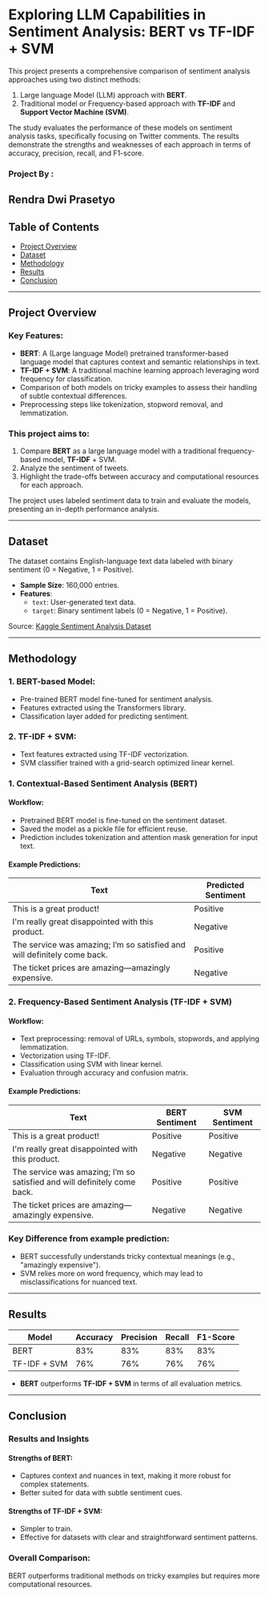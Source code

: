 # Exploring LLM Capabilities in Sentiment Analysis: BERT vs TF-IDF + SVM

This project presents a comprehensive comparison of sentiment analysis approaches using two distinct methods:
1. Large language Model (LLM) approach with **BERT**.
2. Traditional model or Frequency-based approach with **TF-IDF** and **Support Vector Machine (SVM)**.

The study evaluates the performance of these models on sentiment analysis tasks, specifically focusing on Twitter comments. The results demonstrate the strengths and weaknesses of each approach in terms of accuracy, precision, recall, and F1-score.

### Project By :
Rendra Dwi Prasetyo
---

## Table of Contents
- [Project Overview](#project-overview)
- [Dataset](#dataset)
- [Methodology](#methodology)
- [Results](#results)
- [Conclusion](#conclusion)

---

## Project Overview
### Key Features:
- **BERT**: A (Large language Model) pretrained transformer-based language model that captures context and semantic relationships in text.
- **TF-IDF + SVM**: A traditional machine learning approach leveraging word frequency for classification.
- Comparison of both models on tricky examples to assess their handling of subtle contextual differences.
- Preprocessing steps like tokenization, stopword removal, and lemmatization.
  
### This project aims to:
1. Compare **BERT** as a large language model with a traditional frequency-based model, **TF-IDF** + SVM.
2. Analyze the sentiment of tweets.
3. Highlight the trade-offs between accuracy and computational resources for each approach.

The project uses labeled sentiment data to train and evaluate the models, presenting an in-depth performance analysis.

---

## Dataset
The dataset contains English-language text data labeled with binary sentiment (0 = Negative, 1 = Positive).

- **Sample Size**: 160,000 entries.
- **Features**:
  - `text`: User-generated text data.
  - `target`: Binary sentiment labels (0 = Negative, 1 = Positive).

Source: [Kaggle Sentiment Analysis Dataset](https://www.kaggle.com/datasets/kazanova/sentiment140)

---

## Methodology
### 1. **BERT-based Model**:
   - Pre-trained BERT model fine-tuned for sentiment analysis.
   - Features extracted using the Transformers library.
   - Classification layer added for predicting sentiment.

### 2. **TF-IDF + SVM**:
   - Text features extracted using TF-IDF vectorization.
   - SVM classifier trained with a grid-search optimized linear kernel.


### 1. Contextual-Based Sentiment Analysis (BERT)

#### Workflow:
- Pretrained BERT model is fine-tuned on the sentiment dataset.
- Saved the model as a pickle file for efficient reuse.
- Prediction includes tokenization and attention mask generation for input text.

#### Example Predictions:
| Text | Predicted Sentiment |
|------|---------------------|
| This is a great product! | Positive |
| I'm really great disappointed with this product. | Negative |
| The service was amazing; I’m so satisfied and will definitely come back. | Positive |
| The ticket prices are amazing—amazingly expensive. | Negative |

### 2. Frequency-Based Sentiment Analysis (TF-IDF + SVM)

#### Workflow:
- Text preprocessing: removal of URLs, symbols, stopwords, and applying lemmatization.
- Vectorization using TF-IDF.
- Classification using SVM with linear kernel.
- Evaluation through accuracy and confusion matrix.


#### Example Predictions:
| Text | BERT Sentiment | SVM Sentiment |
|------|----------------|---------------|
| This is a great product! | Positive | Positive |
| I'm really great disappointed with this product. | Negative | Negative |
| The service was amazing; I’m so satisfied and will definitely come back. | Positive | Positive |
| The ticket prices are amazing—amazingly expensive. | Negative | Negative |

### Key Difference from example prediction:
- BERT successfully understands tricky contextual meanings (e.g., "amazingly expensive").
- SVM relies more on word frequency, which may lead to misclassifications for nuanced text.
---

## Results
| Model          | Accuracy | Precision | Recall | F1-Score |
|----------------|----------|-----------|--------|----------|
| BERT           | 83%      | 83%       | 83%    | 83%      |
| TF-IDF + SVM   | 76%      | 76%       | 76%    | 76%      |

- **BERT** outperforms **TF-IDF + SVM** in terms of all evaluation metrics.

---

## Conclusion 
### Results and Insights
#### Strengths of BERT:
- Captures context and nuances in text, making it more robust for complex statements.
- Better suited for data with subtle sentiment cues.
#### Strengths of TF-IDF + SVM:
- Simpler to train.
- Effective for datasets with clear and straightforward sentiment patterns.
### Overall Comparison:
BERT outperforms traditional methods on tricky examples but requires more computational resources.



